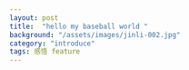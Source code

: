 ```yaml
---
layout: post
title:  "hello my baseball world "
background: "/assets/images/jinli-002.jpg"
category: "introduce"
tags: 感悟 feature
---
```

